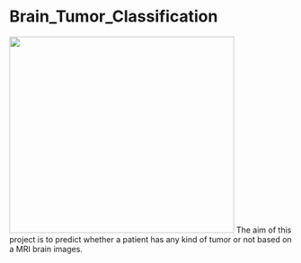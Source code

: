 # Brain_Tumor_Classification

<img src="https://user-images.githubusercontent.com/82094653/197351154-954fb439-d2a6-4db4-91ed-9b83f1730553.jpg" width="400" height="350"> The aim of this project is to predict whether a patient has any kind of tumor or not based on a MRI brain images.


